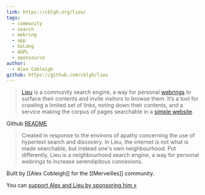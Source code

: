 ```yaml
---
link: https://cblgh.org/lieu/
tags:
  - community
  - search
  - webring
  - app
  - GoLang
  - AGPL
  - opensource
author:
  - Alex Cobleigh
github: https://github.com/cblgh/lieu
---
```

> [Lieu](https://github.com/cblgh/lieu) is a community search engine, a way for personal [webrings](https://en.wikipedia.org/wiki/Webring) to surface their contents and invite visitors to browse them. It’s a tool for crawling a limited set of links, noting down their contents, and a service making the corpus of pages searchable in a [simple website](https://lieu.cblgh.org/).

Github [README](https://github.com/cblgh/lieu)

> Created in response to the environs of apathy concerning the use of hypertext search and discovery. In Lieu, the internet is not what is made searchable, but instead one's own neighbourhood. Put differently, Lieu is a neighbourhood search engine, a way for personal webrings to increase serendipitous connexions.

Built by [[Alex Cobleigh]] for the [[Merveilles]] community.

You can [support Alex and Lieu by sponsoring him »](https://cblgh.org/about/)